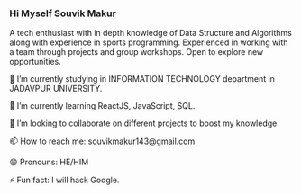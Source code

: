 
### Hi Myself Souvik Makur
A tech enthusiast with in depth knowledge of Data
Structure and Algorithms
along with experience in
sports programming.
Experienced in working with
a team through projects and
group workshops.
Open to explore new
opportunities. 

🔭 I’m currently studying in INFORMATION TECHNOLOGY department in JADAVPUR UNIVERSITY.

🌱 I’m currently learning ReactJS, JavaScript, SQL.

👯 I’m looking to collaborate on different projects to boost my knowledge.

📫 How to reach me: souvikmakur143@gmail.com

😄 Pronouns: HE/HIM

⚡ Fun fact: I will hack Google.


